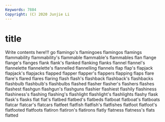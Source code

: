 ```yaml
---
Keywords: 7884
Copyright: (C) 2020 Junjie Li
---
```


# title

Write contents here!!!
go
flamingo's 
flamingoes 
flamingos 
flamings 
flammability 
flammability's 
flammable 
flammable's 
flammables 
flan
flange 
flange's 
flanges 
flank 
flank's 
flanked 
flanking 
flanks 
flannel 
flannel's
flannelette 
flannelette's 
flannelled 
flannelling 
flannels 
flap 
flap's 
flapjack 
flapjack's 
flapjacks
flapped 
flapper 
flapper's 
flappers 
flapping 
flaps 
flare 
flare's 
flared 
flares
flaring 
flash 
flash's 
flashback 
flashback's 
flashbacks 
flashbulb 
flashbulb's 
flashbulbs 
flashed
flasher 
flasher's 
flashers 
flashes 
flashest 
flashgun 
flashgun's 
flashguns 
flashier 
flashiest
flashily 
flashiness 
flashiness's 
flashing 
flashing's 
flashlight 
flashlight's 
flashlights 
flashy 
flask
flask's 
flasks 
flat 
flat's 
flatbed 
flatbed's 
flatbeds 
flatboat 
flatboat's 
flatboats
flatcar 
flatcar's 
flatcars 
flatfeet 
flatfish 
flatfish's 
flatfishes 
flatfoot 
flatfoot's 
flatfooted
flatfoots 
flatiron 
flatiron's 
flatirons 
flatly 
flatness 
flatness's 
flats 
flatted 
